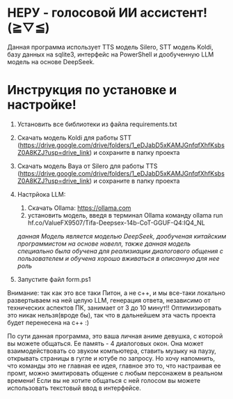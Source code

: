 # НЕРУ - голосовой ИИ ассистент! (⁠≧⁠▽⁠≦⁠)

Данная программа использует TTS модель Silero, STT модель Koldi, базу данных на sqlite3, интерфейс на PowerShell и дообученную LLM модель на основе DeepSeek.

# Инструкция по установке и настройке! 

1. Установить все библиотеки из файла requirements.txt
2. Скачать модель Koldi для работы STT (https://drive.google.com/drive/folders/1_eDJabD5xKAMJGnfqfXhfKsbsZ0A8KZJ?usp=drive_link) и сохраните в папку проекта
3. Скачать модель Baya от Silero для работы TTS (https://drive.google.com/drive/folders/1_eDJabD5xKAMJGnfqfXhfKsbsZ0A8KZJ?usp=drive_link) и сохраните в папку проекта
4. Настрйока LLM:
     1) Скачать Ollama: https://ollama.com
     2) установить модель, введя в терминал Ollama команду ollama run hf.co/ValueFX9507/Tifa-Deepsex-14b-CoT-GGUF-Q4:IQ4_NL
        
      *данная Модель является моделью DeepSeek, дообученая китайским программистом на основе новелл, также данная модель специально была обучена для реализиации диалогового общения с пользователем и обучена хорошо вживаться в описанную для нее роль*

5. Запустите файл form.ps1

Внимание: так как это все таки Питон, а не с++, и мы все-таки локально развертываем на ней целую LLM, генерация ответа, независимо от технических аспектов ПК, занимает от 3 до 10 минут!! Оптимизировать это никак нельзя(вроде бы), так что в дальнейшем эта часть проекта будет перенесена на с++ :)


По сути данная программа, это ваша личная аниме девушка, с которой вы можете общаться. Ее память - 4 диалоговых окон. Она может взаимодействовать со звуком компьютера, ставить музыку на паузу, открывать страницы в гугле и ютубе по запросу. Но хочу напомнить, что команды это не главная ее идея, главное это то, что настраивая ее промт, можно эмитировать общение с любым персонажем в реальном времени! Если вы не хотите общаться с ней голосом вы можете использовать текстовый ввод в интерфейсе.
